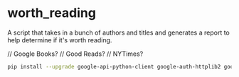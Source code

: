 # worth_reading

A script that takes in a bunch of authors and titles and generates a report to help determine if it's worth reading.

// Google Books? // Good Reads? // NYTimes?
```bash
pip install --upgrade google-api-python-client google-auth-httplib2 google-auth-oauthlib
```
